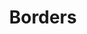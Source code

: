 ---
# Feel free to add content and custom Front Matter to this file.
# To modify the layout, see https://jekyllrb.com/docs/themes/#overriding-theme-defaults

pageID: borders
category: "Borders"
title: "Borders"
description: "Sets a border on the element."
syntax: 
  - data-h2-border="MEDIA(COLOR, SIDE, STYLE, WEIGHT)"
notes:
options:
  - title: MEDIA
    type: media
    content:
  - title: COLOR
    type: color
    content:
  - title: SIDE
    type: side
    content: 
  - title: STYLE
    type: custom
    content: "<pre>
      solid\n
      dashed
    </pre>"
  - title: WEIGHT
    type: custom
    content: "<pre>
      small\n
      medium\n
      large
    </pre>"
examples:
  - "<div data-h2-flex-grid='base(top, expanded, flush, medium)'>
        <div data-h2-flex-item='base(1of1) medium(1of5)'>
          <div data-h2-border='base(theme-1, all, solid, small)' data-h2-padding='base(all, medium)' data-h2-radius='base(small)'></div>
        </div>
        <div data-h2-flex-item='base(1of1) medium(1of5)'>
          <div data-h2-border='base(theme-2, top, dashed, large)' data-h2-padding='base(all, medium)'></div>
        </div>
        <div data-h2-flex-item='base(1of1) medium(1of5)'>
          <div data-h2-border='base(theme-3, top-bottom, solid, medium)' data-h2-padding='base(all, medium)'></div>
        </div>
        <div data-h2-flex-item='base(1of1) medium(1of5)'>
          <div data-h2-border='base(theme-4, all, dashed, small)' data-h2-padding='base(all, medium)' data-h2-radius='base(small)'></div>
        </div>
        <div data-h2-flex-item='base(1of1) medium(1of5)'>
          <div data-h2-border='base(theme-5, all, solid, large)' data-h2-padding='base(all, medium)' data-h2-radius='base(small)'></div>
        </div>
      </div>"
---